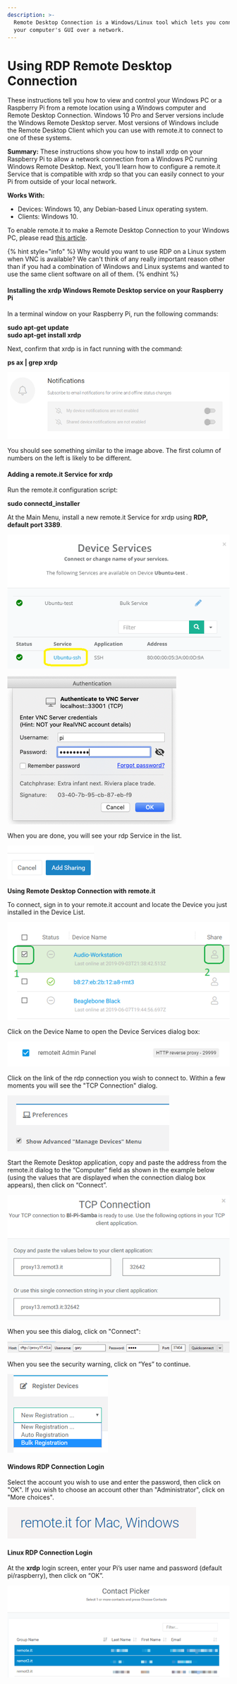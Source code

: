 ```yaml
---
description: >-
  Remote Desktop Connection is a Windows/Linux tool which lets you connect to
  your computer's GUI over a network.
---
```


# Using RDP Remote Desktop Connection

These instructions tell you how to view and control your Windows PC or a Raspberry Pi from a remote location using a Windows computer and Remote Desktop Connection.  Windows 10 Pro and Server versions include the Windows Remote Desktop server.  Most versions of Windows include the Remote Desktop Client which you can use with remote.it to connect to one of these systems.

**Summary:** These instructions show you how to install xrdp on your Raspberry Pi to allow a network connection from a Windows PC running Windows Remote Desktop.  Next, you’ll learn how to configure a remote.it Service that is compatible with xrdp so that you can easily connect to your Pi from outside of your local network.

**Works With:**

* Devices: Windows 10, any Debian-based Linux operating system.
* Clients: Windows 10.

To enable remote.it to make a Remote Desktop Connection to your Windows PC, please read [this article](https://remot3it.zendesk.com/hc/en-us/articles/360021173091-remote-it-Connect-for-Windows-now-available).

{% hint style="info" %}
Why would you want to use RDP on a Linux system when VNC is available?  We can't think of any really important reason other than if you had a combination of Windows and Linux systems and wanted to use the same client software on all of them.
{% endhint %}

#### **Installing the xrdp Windows Remote Desktop service on your Raspberry Pi**

In a terminal window on your Raspberry Pi, run the following commands:

**sudo apt-get update  
sudo apt-get install xrdp**

Next, confirm that xrdp is in fact running with the command:

**ps ax \| grep xrdp**

![](../../.gitbook/assets/image%20%28399%29.png)

You should see something similar to the image above.  The first column of numbers on the left is likely to be different.

#### **Adding a remote.it Service for xrdp**

Run the remote.it configuration script:

**sudo connectd\_installer**

At the Main Menu, install a new remote.it Service for xrdp using **RDP, default port 3389**.

![](../../.gitbook/assets/image%20%28293%29.png)

![](../../.gitbook/assets/image%20%28394%29.png)

When you are done, you will see your rdp Service in the list.

![](../../.gitbook/assets/image%20%2843%29.png)

**Using Remote Desktop Connection with remote.it**

To connect, sign in to your remote.it account and locate the Device you just installed in the Device List.

![](../../.gitbook/assets/image%20%28244%29.png)

Click on the Device Name to open the Device Services dialog box:

![](../../.gitbook/assets/image%20%2811%29.png)

Click on the link of the rdp connection you wish to connect to.  Within a few moments you will see the "TCP Connection" dialog.

![](../../.gitbook/assets/image%20%28296%29.png)

Start the Remote Desktop application, copy and paste the address from the remote.it dialog to the “Computer” field as shown in the example below \(using the values that are displayed when the connection dialog box appears\), then click on “Connect”.

![](../../.gitbook/assets/image%20%28101%29.png)

When you see this dialog, click on "Connect":

![](../../.gitbook/assets/image%20%28288%29.png)

When you see the security warning, click on “Yes” to continue.

![](../../.gitbook/assets/image%20%28109%29.png)

#### **Windows RDP Connection Login**

Select the account you wish to use and enter the password, then click on "OK".  If you wish to choose an account other than "Administrator", click on "More choices".

![](../../.gitbook/assets/image%20%28475%29.png)

#### **Linux RDP Connection Login**

At the **xrdp** login screen, enter your Pi’s user name and password \(default pi/raspberry\), then click on “OK”.

![](../../.gitbook/assets/image%20%28211%29.png)


